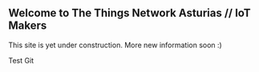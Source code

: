 ## Welcome to The Things Network Asturias // IoT Makers

This site is yet under construction. More new information soon :)  

Test Git